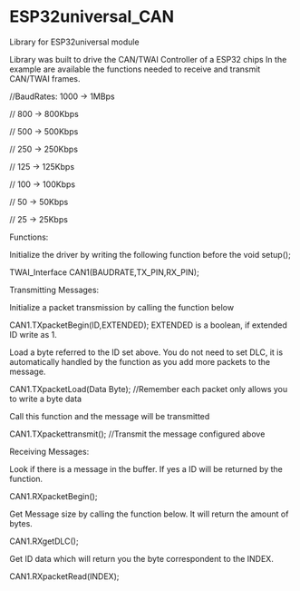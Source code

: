 # ESP32universal_CAN
Library for ESP32universal module


Library was built to drive the CAN/TWAI Controller of a ESP32 chips
In the example are available the functions needed to receive and transmit CAN/TWAI frames.


//BaudRates: 1000 -> 1MBps

//            800 -> 800Kbps

//            500 -> 500Kbps

//            250 -> 250Kbps

//            125 -> 125Kbps

//            100 -> 100Kbps

//             50 -> 50Kbps

//             25 -> 25Kbps

Functions:

Initialize the driver by writing the following function before the void setup();

TWAI_Interface CAN1(BAUDRATE,TX_PIN,RX_PIN);  

Transmitting Messages:

Initialize a packet transmission by calling the function below

CAN1.TXpacketBegin(ID,EXTENDED);   EXTENDED is a boolean, if extended ID write as 1.


Load a byte referred to the ID set above. You do not need to set DLC, it is automatically handled by the function as you add more packets to the message.

CAN1.TXpacketLoad(Data Byte);    //Remember each packet only allows you to write a byte data


Call this function and the message will be transmitted

CAN1.TXpackettransmit();         //Transmit the message configured above


Receiving Messages:


Look if there is a message in the buffer. If yes a ID will be returned by the function.

CAN1.RXpacketBegin();


Get Message size by calling the function below. It will return the amount of bytes.

CAN1.RXgetDLC();


Get ID data which will return you the byte correspondent to the INDEX.

CAN1.RXpacketRead(INDEX);

